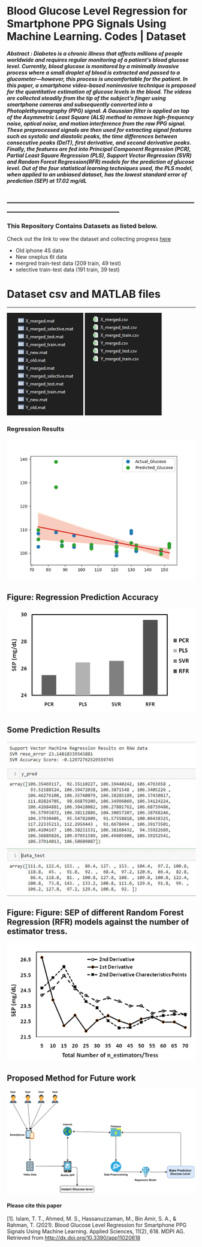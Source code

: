 # Blood Glucose Level Regression for Smartphone PPG Signals Using Machine Learning. Codes | Dataset
##### Abstract : Diabetes is a chronic illness that affects millions of people worldwide and requires regular monitoring of a patient’s blood glucose level. Currently, blood glucose is monitored by a minimally invasive process where a small droplet of blood is extracted and passed to a glucometer—however, this process is uncomfortable for the patient. In this paper, a smartphone video-based noninvasive technique is proposed for the quantitative estimation of glucose levels in the blood. The videos are collected steadily from the tip of the subject’s finger using smartphone cameras and subsequently converted into a Photoplethysmography (PPG) signal. A Gaussian filter is applied on top of the Asymmetric Least Square (ALS) method to remove high-frequency noise, optical noise, and motion interference from the raw PPG signal. These preprocessed signals are then used for extracting signal features such as systolic and diastolic peaks, the time differences between consecutive peaks (DelT), first derivative, and second derivative peaks. Finally, the features are fed into Principal Component Regression (PCR), Partial Least Square Regression (PLS), Support Vector Regression (SVR) and Random Forest Regression(RFR) models for the prediction of glucose level. Out of the four statistical learning techniques used, the PLS model, when applied to an unbiased dataset, has the lowest standard error of prediction (SEP) at 17.02 mg/dL

## ________________________________________________________________________________

### This Repository Contains Datasets as listed below. 
Check out the link to vew the dataset and collecting progress [here](https://github.com/sajidahmed12/Journal-Code-Glucose-Level-Detection-Model-Python/tree/main/data)
* Old iphone 4S data
* New oneplus 6t data
* mergred train-test data (209 train, 49 test)
* selective train-test data (191 train, 39 test)

# Dataset csv and MATLAB files 
<hr>

<p align="left">
  <img src=figures/data1.JPG>  <img src=figures/data2.JPG> 
</p>

</hr>

### Regression Results

<p align="left">
  <img src=figures/regression_new.png>  
</p>

## Figure: Regression Prediction Accuracy

<p align="left">
  <img src=figures/Figure13.png>  
</p>

## Some Prediction Results

<p align="left">
  <img src=figures/SVR_error_23.JPG>  
</p>


## Figure: Figure: SEP of different Random Forest Regression (RFR) models against the number of estimator tress.

<p align="left">
  <img src=figures/Figure12.png>  
</p>


## Proposed Method for Future work 

<p align="left">
  <img src=figures/data_flow_firebase.png>  
</p>


#### Please cite this paper 
[1]. Islam, T. T., Ahmed, M. S., Hassanuzzaman, M., Bin Amir, S. A., & Rahman, T. (2021). Blood Glucose Level Regression for Smartphone PPG Signals Using Machine Learning. Applied Sciences, 11(2), 618. MDPI AG. Retrieved from http://dx.doi.org/10.3390/app11020618
